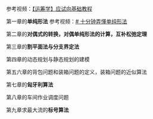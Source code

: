 参考视频：[【运筹学】应试向基础教程](https://www.bilibili.com/video/BV1Uw411f7WM)

第一章的**单纯形法** 
参考视频：[# 十分钟弄懂单纯形法](https://www.bilibili.com/video/BV1Kb4y1C7w7)

第二章的**对偶式的转换，对偶单纯形法的计算，互补松弛定理**

第三章的**割平面法与分支界定法**

第四章的动态规划与静态规划的建模

第五六章的背包问题和装箱问题的定义，装箱问题的近似算法

第七章的**匈牙利算法**

第八章的车间作业调度问题

第九章求最大流的**标号算法**
